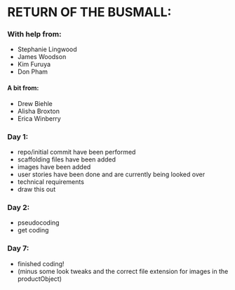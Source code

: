 # RETURN OF THE BUSMALL:

### With help from:
* Stephanie Lingwood
* James Woodson
* Kim Furuya
* Don Pham
#### A bit from:
* Drew Biehle
* Alisha Broxton
* Erica Winberry

### Day 1:
* repo/initial commit have been performed
* scaffolding files have been added
* images have been added
* user stories have been done and are currently being looked over
* technical requirements
* draw this out

### Day 2:
* pseudocoding
* get coding

### Day 7:
* finished coding!
* (minus some look tweaks and the correct file extension for images in the productObject)
